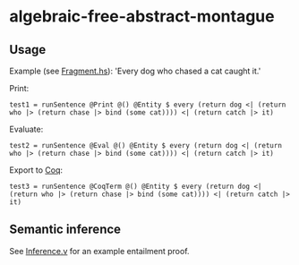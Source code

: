 # algebraic-free-abstract-montague

## Usage

Example (see [Fragment.hs](https://github.com/juliangrove/algebraic-free-abstract-montague/blob/main/src/Fragment.hs)): 'Every dog who chased a cat caught it.'

Print:

`test1 = runSentence @Print @() @Entity $ every (return dog <| (return who |> (return chase |> bind (some cat)))) <| (return catch |> it)`

Evaluate:

`test2 = runSentence @Eval @() @Entity $ every (return dog <| (return who |> (return chase |> bind (some cat)))) <| (return catch |> it)`

Export to [Coq](https://coq.inria.fr/):

`test3 = runSentence @CoqTerm @() @Entity $ every (return dog <| (return who |> (return chase |> bind (some cat)))) <| (return catch |> it)`

## Semantic inference

See [Inference.v](https://github.com/juliangrove/algebraic-free-abstract-montague/blob/main/Inference.v) for an example entailment proof.
